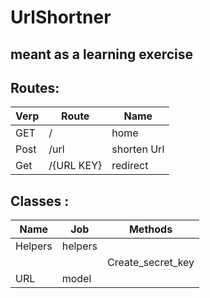 # UrlShortner

##  meant as a learning exercise

## Routes:

|Verp|Route|Name|
|---|---|---|
|GET|/|home|
|Post|/url|shorten Url|
|Get|/{URL KEY}| redirect|


## Classes : 

|Name|Job|Methods|
|---|---|---|
|Helpers| helpers| |
|||Create_secret_key|
|URL|model||
